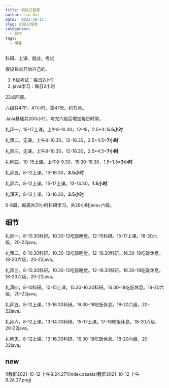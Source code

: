 ```yaml
---
title: 初级日程表
author: Lin Gui
date: '2021-10-11'
slug: 初级日程表
categories:
  - 日常
tags:
  - 博客
---
```


科研、上课、就业、考试

假设18点开始自己的。

1.  6级考试：每日2小时
2.  java学习：每日2小时

22点回寝。



六级共47P，47小时，需47天。约12月。

Java基础共200小时。考完六级后增加每日时常。



礼拜一，15-17上课。上午8-10.30，12-15，2.5+3=**5.5小时**

礼拜二，无课。上午8-10.30，12-16.30，2.5+4.5=**7小时**

礼拜三，无课。上午8-10.30，12-16.30，2.5+4.5=**7小时**

礼拜四，10-15上课。上午8-9.30，15.30-16.30，1.5+1.5=**3小时**

礼拜五，8-12上课。13-16.30，**3.5小时**

礼拜六，8-12上课。15-17上课。13-14.30，**1.5小时**

礼拜天，8-12上课。13-16.30，**3.5小时**





6-8周，每周共31小时科研学习。共28小时java+六级。

## 细节

礼拜一，8-10.30科研。10.30-12吃饭睡觉。12-15科研。15-17上课。18-20六级，20-22java。

礼拜二，8-10.30科研。10.30-12吃饭睡觉。12-16.30科研。16.30-18吃饭休息。18-20六级，20-22java。

礼拜三，8-10.30科研。10.30-12吃饭睡觉。12-16.30科研。16.30-18吃饭休息。18-20六级，20-22java。

礼拜四，8-10科研。10-15上课。15.30-16.30科研。16.30-18吃饭休息。18-20六级，20-22java。

礼拜五，8-12上课。13-16.30科研。16.30-18吃饭休息。18-20六级，20-22java。

礼拜六，8-12上课。13-14.30科研。15-17上课。17-18吃饭休息。18-20六级，20-22java。

礼拜天，8-12上课。13-16.30科研。16.30-18吃饭休息。18-20六级，20-22java。

##  new

![截屏2021-10-12 上午8.24.27](index.assets/截屏2021-10-12 上午8.24.27.png)
